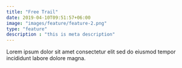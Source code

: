 ```yaml
---
title: "Free Trail"
date: 2019-04-10T09:51:57+06:00
image: "images/feature/feature-2.png"
type: "feature"
description : "this is meta description"
---
```


Lorem ipsum dolor sit amet consectetur elit sed do eiusmod tempor incididunt labore dolore magna.